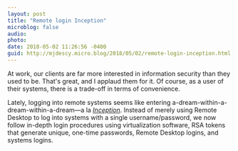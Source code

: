```yaml
---
layout: post
title: "Remote login Inception"
microblog: false
audio: 
photo: 
date: 2018-05-02 11:26:56 -0400
guid: http://mjdescy.micro.blog/2018/05/02/remote-login-inception.html
---
```


At work, our clients are far more interested in information security than they used to be. That's great, and I applaud them for it. Of course, as a user of their systems, there is a trade-off in terms of convenience. 

Lately, logging into remote systems seems like entering a-dream-within-a-dream-within-a-dream—a la _[Inception](https://www.imdb.com/title/tt1375666/)_. Instead of merely using Remote Desktop to log into systems with a single username/password, we now follow in-depth login procedures using virtualization software, RSA tokens that generate unique, one-time passwords, Remote Desktop logins, and systems logins. 
